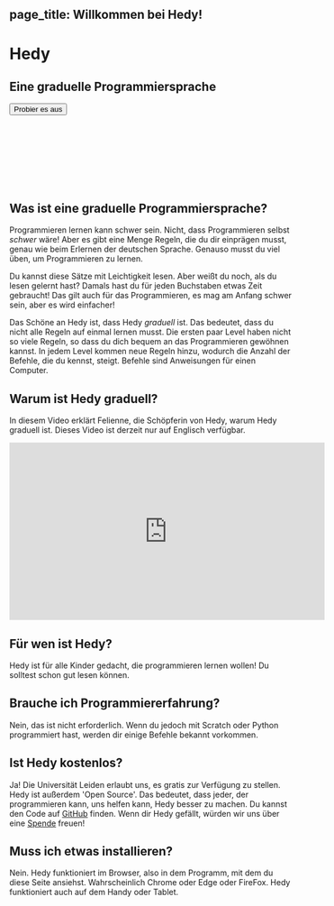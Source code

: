 page_title: Willkommen bei Hedy!
---
<div class="-mx-16 -my-12 px-16 py-8 mb-8 bg-cover flex items-center" style="background-image: url(/images/header.jpg); height: 250px; position: relative;">
  <div class="flex-1">
    <h1 class="font-bold font-slab text-white text-6xl text-shadow-md tracking-wide">Hedy</h1>
    <h2 class="font-sans font-light text-white text-shadow-md tracking-wide my-1">Eine graduelle Programmiersprache</h2>
  </div>
  <div class="flex-none">
    <a href="/hedy?lang=de"><button class="green-btn text-white px-8 py-4">Probier es aus</button></a>
  </div>
</div>

## Was ist eine graduelle Programmiersprache?

Programmieren lernen kann schwer sein.
Nicht, dass Programmieren selbst *schwer* wäre!
Aber es gibt eine Menge Regeln, die du dir einprägen musst, genau wie beim Erlernen der deutschen Sprache.
Genauso musst du viel üben, um Programmieren zu lernen.

Du kannst diese Sätze mit Leichtigkeit lesen.
Aber weißt du noch, als du lesen gelernt hast?
Damals hast du für jeden Buchstaben etwas Zeit gebraucht!
Das gilt auch für das Programmieren, es mag am Anfang schwer sein, aber es wird einfacher!

Das Schöne an Hedy ist, dass Hedy *graduell* ist.
Das bedeutet, dass du nicht alle Regeln auf einmal lernen musst.
Die ersten paar Level haben nicht so viele Regeln, so dass du dich bequem an das Programmieren gewöhnen kannst.
In jedem Level kommen neue Regeln hinzu, wodurch die Anzahl der Befehle, die du kennst, steigt.
Befehle sind Anweisungen für einen Computer.

## Warum ist Hedy graduell?
In diesem Video erklärt Felienne, die Schöpferin von Hedy, warum Hedy graduell ist.
Dieses Video ist derzeit nur auf Englisch verfügbar.

<center>
<iframe width="560" height="315" src="https://www.youtube.com/embed/EdqT313rM40" frameborder="0" allow="accelerometer; autoplay; encrypted-media; gyroscope; picture-in-picture" allowfullscreen></iframe>
</center>

## Für wen ist Hedy?
Hedy ist für alle Kinder gedacht, die programmieren lernen wollen!
Du solltest schon gut lesen können.

## Brauche ich Programmiererfahrung?
Nein, das ist nicht erforderlich.
Wenn du jedoch mit Scratch oder Python programmiert hast, werden dir einige Befehle bekannt vorkommen.

## Ist Hedy kostenlos?
Ja! Die Universität Leiden erlaubt uns, es gratis zur Verfügung zu stellen.
Hedy ist außerdem 'Open Source'.
Das bedeutet, dass jeder, der programmieren kann, uns helfen kann, Hedy besser zu machen.
Du kannst den Code auf [GitHub](https://github.com/Felienne/hedy) finden.
Wenn dir Hedy gefällt, würden wir uns über eine [Spende](https://www.steunleiden.nl/project/hedy?locale=en) freuen!

## Muss ich etwas installieren?
Nein. Hedy funktioniert im Browser, also in dem Programm, mit dem du diese Seite ansiehst.
Wahrscheinlich Chrome oder Edge oder FireFox.
Hedy funktioniert auch auf dem Handy oder Tablet.
